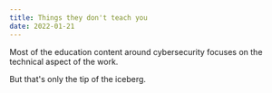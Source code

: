 ```yaml
---
title: Things they don't teach you
date: 2022-01-21
---
```


Most of the education content around cybersecurity focuses on the technical aspect of the work.

But that's only the tip of the iceberg.



